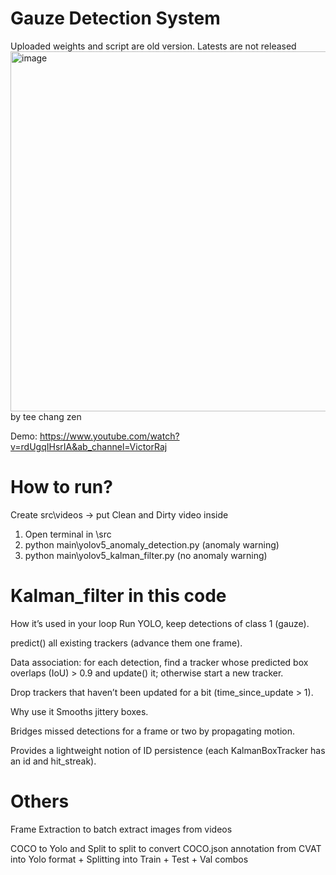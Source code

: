 # Gauze Detection System
Uploaded weights and script are old version. Latests are not released
<img width="1910" height="576" alt="image" src="https://github.com/user-attachments/assets/2fe99c18-6def-406a-b4e2-4703b24ff261" /> by tee chang zen

Demo:
https://www.youtube.com/watch?v=rdUgqIHsrIA&ab_channel=VictorRaj 

# How to run?
Create src\videos -> put Clean and Dirty video inside
1. Open terminal in \src
2. python main\yolov5_anomaly_detection.py (anomaly warning)
3. python main\yolov5_kalman_filter.py (no anomaly warning)

# Kalman_filter in this code
How it’s used in your loop
Run YOLO, keep detections of class 1 (gauze).

predict() all existing trackers (advance them one frame).

Data association: for each detection, find a tracker whose predicted box overlaps (IoU) > 0.9 and update() it; otherwise start a new tracker.

Drop trackers that haven’t been updated for a bit (time_since_update > 1).

Why use it
Smooths jittery boxes.

Bridges missed detections for a frame or two by propagating motion.

Provides a lightweight notion of ID persistence (each KalmanBoxTracker has an id and hit_streak).

# Others
Frame Extraction to batch extract images from videos

COCO to Yolo and Split to split to convert COCO.json annotation from CVAT into Yolo format + Splitting into Train + Test + Val combos
